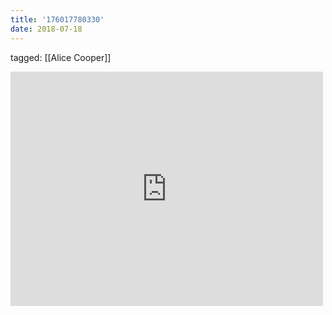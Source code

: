 ```yaml
---
title: '176017780330'
date: 2018-07-18
---
```

tagged: [[Alice Cooper]]
<iframe allow="accelerometer; autoplay; clipboard-write; encrypted-media; gyroscope; picture-in-picture" allowfullscreen="" frameborder="0" height="375" id="youtube_iframe" src="https://www.youtube.com/embed/KN6ngThqMEs?feature=oembed&amp;enablejsapi=1&amp;origin=https://safe.txmblr.com&amp;wmode=opaque" width="500"></iframe>
